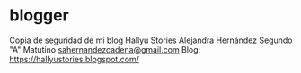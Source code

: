 # blogger
Copia de seguridad de mi blog Hallyu Stories
Alejandra Hernández
Segundo "A" Matutino
sahernandezcadena@gmail.com
Blog: https://hallyustories.blogspot.com/
